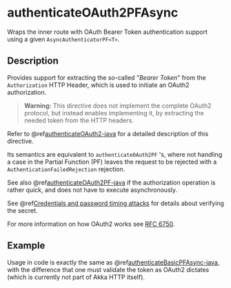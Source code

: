 <a id="authenticateoauth2pfasync-java"></a>
# authenticateOAuth2PFAsync

Wraps the inner route with OAuth Bearer Token authentication support using a given `AsyncAuthenticatorPF<T>`.

## Description

Provides support for extracting the so-called "*Bearer Token*" from the `Authorization` HTTP Header,
which is used to initiate an OAuth2 authorization.

> **Warning:**
This directive does not implement the complete OAuth2 protocol, but instead enables implementing it,
by extracting the needed token from the HTTP headers.

Refer to @ref[authenticateOAuth2-java](authenticateOAuth2.md#authenticateoauth2-java) for a detailed description of this directive.

Its semantics are equivalent to `authenticateOAuth2PF` 's, where not handling a case in the Partial Function (PF)
leaves the request to be rejected with a `AuthenticationFailedRejection` rejection.

See also @ref[authenticateOAuth2PF-java](authenticateOAuth2PF.md#authenticateoauth2pf-java) if the authorization operation is rather quick, and does not have to execute asynchronously.

See @ref[Credentials and password timing attacks](index.md#credentials-and-timing-attacks-java) for details about verifying the secret.

For more information on how OAuth2 works see [RFC 6750](https://tools.ietf.org/html/rfc6750).

## Example

Usage in code is exactly the same as @ref[authenticateBasicPFAsync-java](authenticateBasicPFAsync.md#authenticatebasicpfasync-java),
with the difference that one must validate the token as OAuth2 dictates (which is currently not part of Akka HTTP itself).